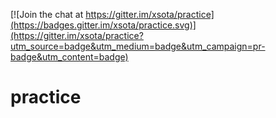 [![Join the chat at https://gitter.im/xsota/practice](https://badges.gitter.im/xsota/practice.svg)](https://gitter.im/xsota/practice?utm_source=badge&utm_medium=badge&utm_campaign=pr-badge&utm_content=badge) 
# practice


